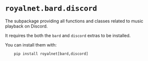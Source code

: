 # `royalnet.bard.discord`

The subpackage providing all functions and classes related to music playback on Discord.

It requires the both the ``bard`` and ``discord`` extras to be installed.

You can install them with:
```
    pip install royalnet[bard,discord]
```